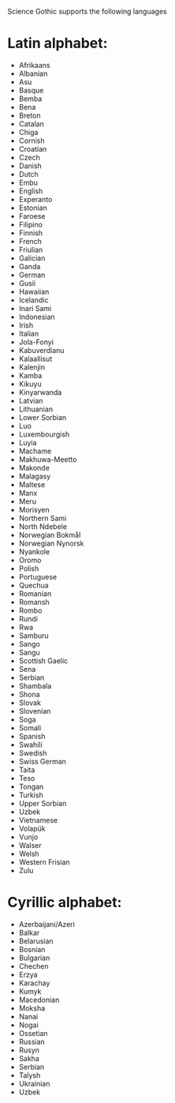 Science Gothic supports the following languages

# Latin alphabet:
  * Afrikaans
  * Albanian
  * Asu
  * Basque
  * Bemba
  * Bena
  * Breton
  * Catalan
  * Chiga
  * Cornish
  * Croatian
  * Czech
  * Danish
  * Dutch
  * Embu
  * English
  * Experanto
  * Estonian
  * Faroese
  * Filipino
  * Finnish
  * French
  * Friulian
  * Galician
  * Ganda
  * German
  * Gusii
  * Hawaiian
  * Icelandic
  * Inari Sami
  * Indonesian
  * Irish
  * Italian
  * Jola-Fonyi
  * Kabuverdianu
  * Kalaallisut
  * Kalenjin
  * Kamba
  * Kikuyu
  * Kinyarwanda
  * Latvian
  * Lithuanian
  * Lower Sorbian
  * Luo
  * Luxembourgish
  * Luyia
  * Machame
  * Makhuwa-Meetto
  * Makonde
  * Malagasy
  * Maltese
  * Manx
  * Meru
  * Morisyen
  * Northern Sami
  * North Ndebele
  * Norwegian Bokmål
  * Norwegian Nynorsk
  * Nyankole
  * Oromo
  * Polish
  * Portuguese
  * Quechua
  * Romanian
  * Romansh
  * Rombo
  * Rundi
  * Rwa
  * Samburu
  * Sango
  * Sangu
  * Scottish Gaelic
  * Sena
  * Serbian
  * Shambala
  * Shona
  * Slovak
  * Slovenian
  * Soga
  * Somali
  * Spanish
  * Swahili
  * Swedish
  * Swiss German
  * Taita
  * Teso
  * Tongan
  * Turkish
  * Upper Sorbian
  * Uzbek
  * Vietnamese
  * Volapük
  * Vunjo
  * Walser
  * Welsh
  * Western Frisian
  * Zulu

# Cyrillic alphabet:
  * Azerbaijani/Azeri
  * Balkar
  * Belarusian
  * Bosnian
  * Bulgarian
  * Chechen
  * Erzya
  * Karachay
  * Kumyk
  * Macedonian
  * Moksha
  * Nanai
  * Nogai
  * Ossetian
  * Russian
  * Rusyn
  * Sakha
  * Serbian
  * Talysh
  * Ukrainian
  * Uzbek
